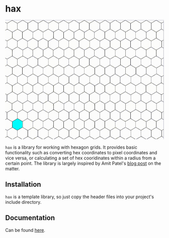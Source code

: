 # hax

![hax example](examples/resources/hax.gif)

`hax` is a library for working with hexagon grids. It provides basic
functionality such as converting hex coordinates to pixel coordinates and vice
versa, or calculating a set of hex cooridinates within a radius from a certain
point. The library is largely inspired by Amit Patel's
[blog post](https://www.redblobgames.com/grids/hexagons/) on the matter.

## Installation

`hax` is a template library, so just copy the header files into your project's
include directory.

## Documentation

Can be found [here](https://hax-documentation.readthedocs.io/en/latest/).
